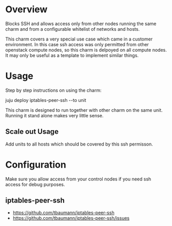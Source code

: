 # Overview

Blocks SSH and allows access only from other nodes running the same charm and
from a configurable whitelist of networks and hosts.

This charm covers a very special use case which came in a customer environment.
In this case ssh access was only permitted from other openstack compute nodes,
so this charm is delpoyed on all compute nodes.
It may only be useful as a template to implement similar things.

# Usage

Step by step instructions on using the charm:

juju deploy iptables-peer-ssh --to unit

This charm is designed to run together with other charm on the same unit.
Running it stand alone makes very little sense.

## Scale out Usage

Add units to all hosts which should be covered by this ssh permisson.


# Configuration

Make sure you allow access from your control nodes if you need ssh access for
debug purposes.


## iptables-peer-ssh
  - https://github.com/tbaumann/iptables-peer-ssh
  - https://github.com/tbaumann/iptables-peer-ssh/issues
